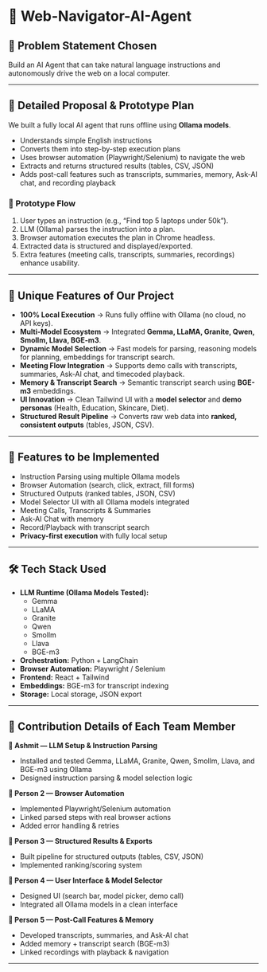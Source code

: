 # 🚀 Web-Navigator-AI-Agent

## 📌 Problem Statement Chosen
Build an AI Agent that can take natural language instructions and autonomously drive the web on a local computer.

---

## 📝 Detailed Proposal & Prototype Plan
We built a fully local AI agent that runs offline using **Ollama models**.

- Understands simple English instructions  
- Converts them into step-by-step execution plans  
- Uses browser automation (Playwright/Selenium) to navigate the web  
- Extracts and returns structured results (tables, CSV, JSON)  
- Adds post-call features such as transcripts, summaries, memory, Ask-AI chat, and recording playback  

### 🔄 Prototype Flow
1. User types an instruction (e.g., “Find top 5 laptops under 50k”).  
2. LLM (Ollama) parses the instruction into a plan.  
3. Browser automation executes the plan in Chrome headless.  
4. Extracted data is structured and displayed/exported.  
5. Extra features (meeting calls, transcripts, summaries, recordings) enhance usability.  

---

## 🌟 Unique Features of Our Project
- **100% Local Execution** → Runs fully offline with Ollama (no cloud, no API keys).  
- **Multi-Model Ecosystem** → Integrated **Gemma, LLaMA, Granite, Qwen, Smollm, Llava, BGE-m3**.  
- **Dynamic Model Selection** → Fast models for parsing, reasoning models for planning, embeddings for transcript search.  
- **Meeting Flow Integration** → Supports demo calls with transcripts, summaries, Ask-AI chat, and timecoded playback.  
- **Memory & Transcript Search** → Semantic transcript search using **BGE-m3** embeddings.  
- **UI Innovation** → Clean Tailwind UI with a **model selector** and **demo personas** (Health, Education, Skincare, Diet).  
- **Structured Result Pipeline** → Converts raw web data into **ranked, consistent outputs** (tables, JSON, CSV).  

---

## 🚀 Features to be Implemented
- Instruction Parsing using multiple Ollama models  
- Browser Automation (search, click, extract, fill forms)  
- Structured Outputs (ranked tables, JSON, CSV)  
- Model Selector UI with all Ollama models integrated  
- Meeting Calls, Transcripts & Summaries  
- Ask-AI Chat with memory  
- Record/Playback with transcript search  
- **Privacy-first execution** with fully local setup  

---

## 🛠 Tech Stack Used
- **LLM Runtime (Ollama Models Tested):**  
  - Gemma  
  - LLaMA  
  - Granite  
  - Qwen  
  - Smollm  
  - Llava  
  - BGE-m3  
- **Orchestration:** Python + LangChain  
- **Browser Automation:** Playwright / Selenium  
- **Frontend:** React + Tailwind  
- **Embeddings:** BGE-m3 for transcript indexing  
- **Storage:** Local storage, JSON export  

---

## 👥 Contribution Details of Each Team Member

**👤 Ashmit — LLM Setup & Instruction Parsing**  
- Installed and tested Gemma, LLaMA, Granite, Qwen, Smollm, Llava, and BGE-m3 using Ollama  
- Designed instruction parsing & model selection logic  

**👤 Person 2 — Browser Automation**  
- Implemented Playwright/Selenium automation  
- Linked parsed steps with real browser actions  
- Added error handling & retries  

**👤 Person 3 — Structured Results & Exports**  
- Built pipeline for structured outputs (tables, CSV, JSON)  
- Implemented ranking/scoring system  

**👤 Person 4 — User Interface & Model Selector**  
- Designed UI (search bar, model picker, demo call)  
- Integrated all Ollama models in a clean interface  

**👤 Person 5 — Post-Call Features & Memory**  
- Developed transcripts, summaries, and Ask-AI chat  
- Added memory + transcript search (BGE-m3)  
- Linked recordings with playback & navigation  

---
